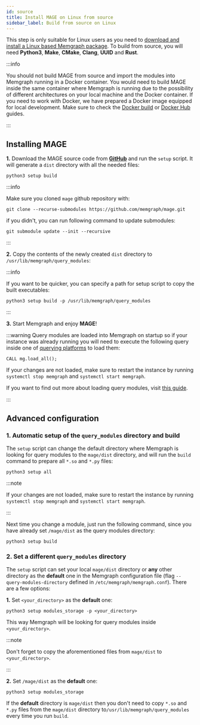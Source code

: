 ```yaml
---
id: source
title: Install MAGE on Linux from source
sidebar_label: Build from source on Linux
---
```


This step is only suitable for Linux users as you need to [download and install
a Linux based Memgraph package](https://memgraph.com/download). To build from
source, you will need **Python3**, **Make**, **CMake**, **Clang**, **UUID**
and **Rust**.

:::info

You should not build MAGE from source and import the modules into Memgraph
running in a Docker container. You would need to build MAGE inside the same
container where Memgraph is running due to the possibility of different
architectures on your local machine and the Docker container. If you need to
work with Docker, we have prepared a Docker image equipped for local
development. Make sure to check the [Docker
build](/installation/docker-build.md) or [Docker
Hub](/installation/docker-hub.md) guides.

:::

## Installing MAGE

**1.** Download the MAGE source code from
**[GitHub](https://github.com/memgraph/mage)** and run the `setup` script. It
will generate a `dist` directory with all the needed files:

```shell
python3 setup build
```

:::info

Make sure you cloned  `mage` github repository with:

```shell
git clone --recurse-submodules https://github.com/memgraph/mage.git
```

if you didn't, you can run following command to update submodules:

```shell
git submodule update --init --recursive
```

:::


**2.** Copy the contents of the newly created `dist` directory to
`/usr/lib/memgraph/query_modules`:

:::info

If you want to be quicker, you can specify a path for setup script to copy the
built executables:

```shell
python3 setup build -p /usr/lib/memgraph/query_modules
```

:::

**3.** Start Memgraph and enjoy **MAGE**!

:::warning Query modules are loaded into Memgraph on startup so if your instance
was already running you will need to execute the following query inside one of
[querying platforms](https://memgraph.com/docs/memgraph/connect-to-memgraph) to
load them:

```
CALL mg.load_all();
```

If your changes are not loaded, make sure to restart the instance by running
`systemctl stop memgraph` and `systemctl start memgraph`.

If you want to find out more about loading query modules, visit [this
guide](/usage/loading-modules.md).

:::

## Advanced configuration

### 1. Automatic setup of the `query_modules` directory and build

The `setup` script can change the default directory where Memgraph is looking
for query modules to the `mage/dist` directory, and will run the `build` command
to prepare all `*.so` and `*.py` files:

```
python3 setup all
```

:::note

If your changes are not loaded, make sure to restart the instance by running
`systemctl stop memgraph` and `systemctl start memgraph`.

:::

Next time you change a module, just run the following command, since you have
already set `/mage/dist` as the query modules directory:

```
python3 setup build
```

### 2. Set a different `query_modules` directory

The `setup` script can set your local `mage/dist` directory or **any** other
directory as the **default** one in the Memgraph configuration file (flag
`--query-modules-directory` defined in `/etc/memgraph/memgraph.conf`). There are
a few options:

**1.** Set `<your_directory>` as the **default** one:

```
python3 setup modules_storage -p <your_directory>
```

This way Memgraph will be looking for query modules inside `<your_directory>`.

:::note

Don't forget to copy the aforementioned files from `mage/dist` to
`<your_directory>`.

:::

**2.** Set `/mage/dist` as the **default** one:

```
python3 setup modules_storage
```

If the **default** directory is `mage/dist` then you don't need to copy `*.so`
and `*.py` files from the `mage/dist` directory
to`/usr/lib/memgraph/query_modules` every time you run `build`.
